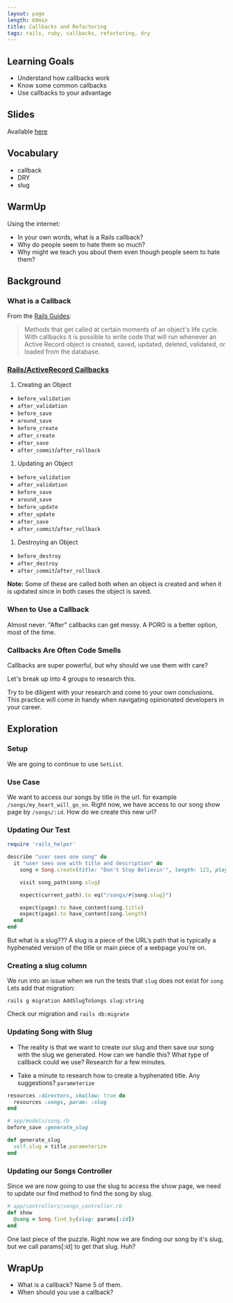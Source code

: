 ```yaml
---
layout: page
length: 60min
title: Callbacks and Refactoring
tags: rails, ruby, callbacks, refactoring, dry
---
```


## Learning Goals

* Understand how callbacks work
* Know some common callbacks
* Use callbacks to your advantage

## Slides

Available [here](../slides/callbacks_and_refactoring)

## Vocabulary

* callback
* DRY
* slug

## WarmUp

Using the internet:

* In your own words, what is a Rails callback?
* Why do people seem to hate them so much?
* Why might we teach you about them even though people seem to hate them?

## Background

### What is a Callback

From the [Rails Guides](http://guides.rubyonrails.org/active_record_callbacks.html):

> Methods that get called at certain moments of an object's life cycle. With callbacks it is possible to write code that will run whenever an Active Record object is created, saved, updated, deleted, validated, or loaded from the database.

### [Rails/ActiveRecord Callbacks](http://api.rubyonrails.org/classes/ActiveRecord/Callbacks.html)

1. Creating an Object
  * `before_validation`
  * `after_validation`
  * `before_save`
  * `around_save`
  * `before_create`
  * `after_create`
  * `after_save`
  * `after_commit`/`after_rollback`
1. Updating an Object
  * `before_validation`
  * `after_validation`
  * `before_save`
  * `around_save`
  * `before_update`
  * `after_update`
  * `after_save`
  * `after_commit`/`after_rollback`
1. Destroying an Object
  * `before_destroy`
  * `after_destroy`
  * `after_commit`/`after_rollback`

**Note:** Some of these are called both when an object is created and when it is updated since in both cases the object is saved.

### When to Use a Callback

Almost never. "After" callbacks can get messy. A PORO is a better option, most of the time.

### Callbacks Are Often Code Smells

Callbacks are super powerful, but why should we use them with care?

Let's break up into 4 groups to research this.

Try to be diligent with your research and come to your own conclusions. This practice will come in handy when navigating opinionated developers in your career.

## Exploration

### Setup

We are going to continue to use `SetList`.

### Use Case

We want to access our songs by title in the url. for example `/songs/my_heart_will_go_on`. Right now, we have access to our song show page by `/songs/:id`. How do we create this new url?

### Updating Our Test

```ruby
require 'rails_helper'

describe "user sees one song" do
  it "user sees one with title and description" do
    song = Song.create(title: "Don't Stop Believin'", length: 123, play_count: 0)

    visit song_path(song.slug)

    expect(current_path).to eq("/songs/#{song.slug}")

    expect(page).to have_content(song.title)
    expect(page).to have_content(song.length)
  end
end
```

But what is a slug??? A slug is a piece of the URL’s path that is typically a hyphenated version of the title or main piece of a webpage you’re on.

### Creating a slug column

We run into an issue when we run the tests that `slug` does not exist for `song`. Lets add that migration:

`rails g migration AddSlugToSongs slug:string`

Check our migration and `rails db:migrate`

### Updating Song with Slug

- The reality is that we want to create our slug and then save our song with the slug we generated. How can we handle this? What type of callback could we use? Research for a few minutes.

- Take a minute to research how to create a hyphenated title. Any suggestions? `parameterize`

```ruby
resources :directors, shallow: true do
  resources :songs, param: :slug
end
```

```ruby
# app/models/song.rb
before_save :generate_slug

def generate_slug
  self.slug = title.parameterize
end
```

### Updating our Songs Controller

Since we are now going to use the slug to access the show page, we need to update our find method to find the song by slug.

```ruby
# app/controllers/songs_controller.rb
def show
  @song = Song.find_by(slug: params[:id])
end
```

One last piece of the puzzle. Right now we are finding our song by it's slug, but we call params[:id] to get that slug. Huh?

## WrapUp

* What is a callback? Name 5 of them.
* When should you use a callback?
